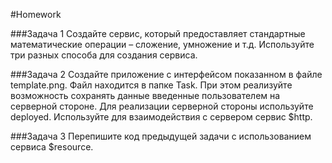#Homework 

###Задача 1 
Создайте сервис, который предоставляет стандартные математические операции – сложение, умножение и т.д. Используйте три разных способа для создания сервиса. 

###Задача 2 
Создайте приложение с интерфейсом показанном в файле template.png. Файл находится в папке Task.
При этом реализуйте возможность сохранять данные введенные пользователем на серверной стороне.
Для реализации серверной стороны используйте deployed. Используйте для взаимодействия с сервером сервис $http.

###Задача 3 
Перепишите код предыдущей задачи с использованием сервиса $resource. 
